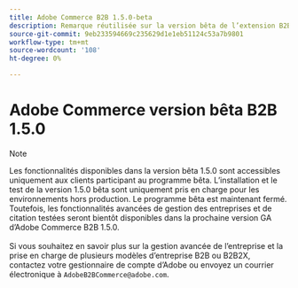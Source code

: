 ```yaml
---
title: Adobe Commerce B2B 1.5.0-beta
description: Remarque réutilisée sur la version bêta de l’extension B2B
source-git-commit: 9eb233594669c235629d1e1eb51124c53a7b9801
workflow-type: tm+mt
source-wordcount: '108'
ht-degree: 0%

---
```


# Adobe Commerce version bêta B2B 1.5.0

>[!NOTE]
>
>Les fonctionnalités disponibles dans la version bêta 1.5.0 sont accessibles uniquement aux clients participant au programme bêta. L’installation et le test de la version 1.5.0 bêta sont uniquement pris en charge pour les environnements hors production. Le programme bêta est maintenant fermé. Toutefois, les fonctionnalités avancées de gestion des entreprises et de citation testées seront bientôt disponibles dans la prochaine version GA d’Adobe Commerce B2B 1.5.0.<br><br>Si vous souhaitez en savoir plus sur la gestion avancée de l’entreprise et la prise en charge de plusieurs modèles d’entreprise B2B ou B2B2X, contactez votre gestionnaire de compte d’Adobe ou envoyez un courrier électronique à `AdobeB2BCommerce@adobe.com`.
